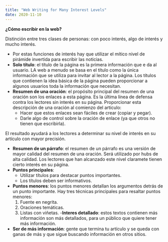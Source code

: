 ```yaml
---
title: "Web Writing for Many Interest Levels"
date: 2020-11-10
---
```


**¿Cómo escribir en la web?**

Distinción entre tres clases de personas: con poco interés, algo de interés y mucho interés.
- Por estas funciones de interés hay que utilizar el mítico nivel de pirámide invertida para escribir las noticias.
- **Solo título**: el título de la página es la primera información que e da al usuario. LA web a menudo se basa en el título como la única información que se utiliza para invitar al lector a la página. Los títulos que contienen la idea básica de la página pueden proporcionar a algunos usuarios toda la información que necesitan.
- **Resumen de una oración**: el propósito principal del resumen de una oración son los enlaces a esta página. Es la última línea de defensa contra los lectores sin interés en su página. 
Proporcionar esta descripción de una oración al comienzo del artículo:
    - Hacer que estos enlaces sean fáciles de crear (copiar y pegar).
    - Darle algo de control sobre la oración de enlace (ya que otros no tienen que escribirla).

El resultado ayudará a los lectores a determinar su nivel de interés en su artículo con mayor precisión.
- **Resumen de un párrafo**: el resumen de un párrafo es una versión de mayor calidad del resumen de una oración. Será utilizado por hubs de alta calidad. Los lectores que han alcanzado este nivel claramete tienen cierto interés en su página. 
- **Puntos principales**: 
    - Utilizar títulos para destacar puntos importantes. 
    - Los títulos deben ser informativos.
- **Puntos menores**: los puntos menores detallan los argumentos detrás de un punto importante. Hay tres técnicas principales para resaltar puntos menores:
    1. Fuente en negrita.
    2. Oraciones temáticas.
    3. Listas con viñetas. 
-**Interes detallado**: estos textos contienen más información son más detallados, para un público que quiere tener más información.
- **Ser de más información**: gente que termina tu artículo y se queda con ganas de más y que sigue buscando información en otros sitios.
